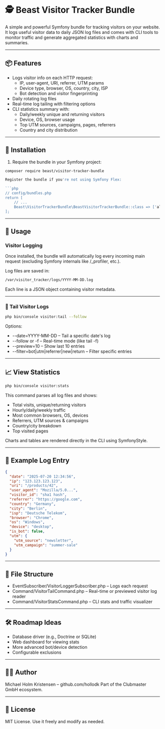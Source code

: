 # 🕵️ Beast Visitor Tracker Bundle

A simple and powerful Symfony bundle for tracking visitors on your website. It logs useful visitor data to daily JSON log files and comes with CLI tools to monitor traffic and generate aggregated statistics with charts and summaries.

---

## 📦 Features

- Logs visitor info on each HTTP request:
  - IP, user-agent, URI, referrer, UTM params
  - Device type, browser, OS, country, city, ISP
  - Bot detection and visitor fingerprinting
- Daily rotating log files
- Real-time log tailing with filtering options
- CLI statistics summary with:
  - Daily/weekly unique and returning visitors
  - Device, OS, browser usage
  - Top UTM sources, campaigns, pages, referrers
  - Country and city distribution

---

## 🚀 Installation

1. Require the bundle in your Symfony project:

```bash
composer require beast/visitor-tracker-bundle

Register the bundle if you're not using Symfony Flex:

```php
// config/bundles.php
return [
    // ...
    Beast\VisitorTrackerBundle\BeastVisitorTrackerBundle::class => ['all' => true],
];
```

---

## 📝 Usage

### Visitor Logging

Once installed, the bundle will automatically log every incoming main request (excluding Symfony internals like /_profiler, etc.).

Log files are saved in:

```bash
/var/visitor_tracker/logs/YYYY-MM-DD.log
```

Each line is a JSON object containing visitor metadata.

---

### 👀 Tail Visitor Logs

```bash
php bin/console visitor:tail --follow
```

Options:

- --date=YYYY-MM-DD – Tail a specific date's log
- --follow or -f – Real-time mode (like tail -f)
- --preview=10 – Show last 10 entries
- --filter=bot|utm|referrer|new|return – Filter specific entries

---

## 📈 View Statistics

```bash
php bin/console visitor:stats
```

This command parses all log files and shows:
- Total visits, unique/returning visitors
- Hourly/daily/weekly traffic
- Most common browsers, OS, devices
- Referrers, UTM sources & campaigns
- Country/city breakdown
- Top visited pages

Charts and tables are rendered directly in the CLI using SymfonyStyle.

---

## 🧠 Example Log Entry

```json
{
  "date": "2025-07-20 12:34:56",
  "ip": "123.123.123.123",
  "uri": "/products/42",
  "user_agent": "Mozilla/5.0...",
  "visitor_id": "sha1 hash",
  "referrer": "https://google.com",
  "country": "Germany",
  "city": "Berlin",
  "isp": "Deutsche Telekom",
  "browser": "Chrome",
  "os": "Windows",
  "device": "desktop",
  "is_bot": false,
  "utm": {
    "utm_source": "newsletter",
    "utm_campaign": "summer-sale"
  }
}
```

---

## 📂 File Structure

- EventSubscriber/VisitorLoggerSubscriber.php – Logs each request
- Command/VisitorTailCommand.php – Real-time or previewed visitor log reader
- Command/VisitorStatsCommand.php – CLI stats and traffic visualizer

---

## 🛠 Roadmap Ideas

- Database driver (e.g., Doctrine or SQLite)
- Web dashboard for viewing stats
- More advanced bot/device detection
- Configurable exclusions

---

## 🧑‍💻 Author
Michael Holm Kristensen – github.com/hollodk
Part of the Clubmaster GmbH ecosystem.

---

## 📄 License

MIT License. Use it freely and modify as needed.
